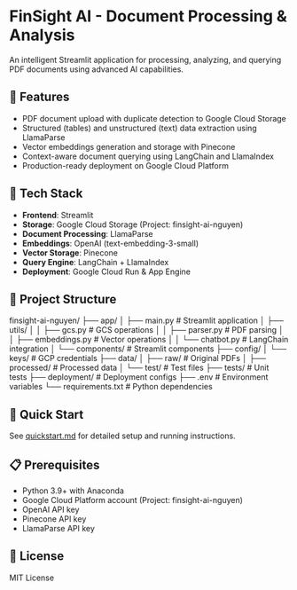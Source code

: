 # FinSight AI - Document Processing & Analysis

An intelligent Streamlit application for processing, analyzing, and querying PDF documents using advanced AI capabilities.

## 🌟 Features

- PDF document upload with duplicate detection to Google Cloud Storage
- Structured (tables) and unstructured (text) data extraction using LlamaParse
- Vector embeddings generation and storage with Pinecone
- Context-aware document querying using LangChain and LlamaIndex
- Production-ready deployment on Google Cloud Platform

## 🔧 Tech Stack

- **Frontend**: Streamlit
- **Storage**: Google Cloud Storage (Project: finsight-ai-nguyen)
- **Document Processing**: LlamaParse
- **Embeddings**: OpenAI (text-embedding-3-small)
- **Vector Storage**: Pinecone
- **Query Engine**: LangChain + LlamaIndex
- **Deployment**: Google Cloud Run & App Engine

## 📁 Project Structure

finsight-ai-nguyen/
├── app/
│   ├── main.py              # Streamlit application
│   ├── utils/
│   │   ├── gcs.py          # GCS operations
│   │   ├── parser.py       # PDF parsing
│   │   ├── embeddings.py   # Vector operations
│   │   └── chatbot.py      # LangChain integration
│   └── components/         # Streamlit components
├── config/
│   └── keys/              # GCP credentials
├── data/
│   ├── raw/              # Original PDFs
│   ├── processed/        # Processed data
│   └── test/            # Test files
├── tests/               # Unit tests
├── deployment/         # Deployment configs
├── .env               # Environment variables
└── requirements.txt   # Python dependencies

## 🚀 Quick Start

See [quickstart.md](quickstart.md) for detailed setup and running instructions.

## 📋 Prerequisites

- Python 3.9+ with Anaconda
- Google Cloud Platform account (Project: finsight-ai-nguyen)
- OpenAI API key
- Pinecone API key
- LlamaParse API key

## 📝 License

MIT License
